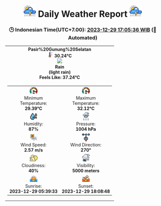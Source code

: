 # <h1 align=center><img height=40 src=images/cloud.png> Daily Weather Report <img height=40 src=images/cloud.png></h1>
<h3 align=center>🕒 Indonesian Time(UTC+7.00): <u>2023-12-29 17:05:36 WIB</u> (🤖Automated)</h3>

<table align=center>
<tr>
<td align=center><b>Pasir%20Gunung%20Selatan</b><br><img src=images/thermometer.png height=18> <b>30.24°C</b><br><img src='https://openweathermap.org/img/w/10d.png' height='50'><br><b>Rain</b><br><b>(light rain)</b><br><b>Feels Like: 37.24°C</b></td>
</tr>
<td>
<table>
<tr>
<td align=center><img src=images/fast.png height=25><br>Minimum<br>Temperature:<br><b>29.39°C</b></td>
<td align=center><img src=images/fast.png height=25><br>Maximum<br>Temperature:<br><b>32.12°C</b></td>
</tr>
<tr>
<td align=center><img src=images/humidity.png height=25><br>Humidity:<br><b>87%</b></td>
<td align=center><img src=images/atmospheric.png height=25><br>Pressure:<br><b>1004 hPa</b></td>
</tr>
<tr>
<td align=center><img src=images/air-flow.png height=25><br>Wind Speed:<br><b>2.57 m/s</b></td>
<td align=center><img src=images/anemometer.png height=25><br>Wind Direction:<br><b>270°</b></td>
</tr>
<tr>
<td align=center><img src=images/cloudy.png height=25><br>Cloudiness:<br><b>40%</b></td>
<td align=center><img src=images/low-visibility.png height=25><br>Visibility:<br><b>5000 meters</b></td>
</tr>
<tr>
<td align=center><img src=images/sunrise.png height=25><br>Sunrise:<br><b>2023-12-29 05:39:33</b></td>
<td align=center><img src=images/sunsets.png height=25><br>Sunset:<br><b>2023-12-29 18:08:48</b></td>
</tr>
</table>
</table>
